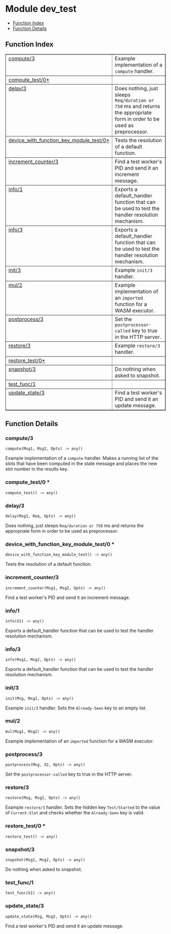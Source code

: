 

# Module dev_test #
* [Function Index](#index)
* [Function Details](#functions)

<a name="index"></a>

## Function Index ##


<table width="100%" border="1" cellspacing="0" cellpadding="2" summary="function index"><tr><td valign="top"><a href="#compute-3">compute/3</a></td><td>Example implementation of a <code>compute</code> handler.</td></tr><tr><td valign="top"><a href="#compute_test-0">compute_test/0*</a></td><td></td></tr><tr><td valign="top"><a href="#delay-3">delay/3</a></td><td>Does nothing, just sleeps <code>Req/duration or 750</code> ms and returns the
appropriate form in order to be used as preprocessor.</td></tr><tr><td valign="top"><a href="#device_with_function_key_module_test-0">device_with_function_key_module_test/0*</a></td><td>Tests the resolution of a default function.</td></tr><tr><td valign="top"><a href="#increment_counter-3">increment_counter/3</a></td><td>Find a test worker's PID and send it an increment message.</td></tr><tr><td valign="top"><a href="#info-1">info/1</a></td><td>Exports a default_handler function that can be used to test the
handler resolution mechanism.</td></tr><tr><td valign="top"><a href="#info-3">info/3</a></td><td>Exports a default_handler function that can be used to test the
handler resolution mechanism.</td></tr><tr><td valign="top"><a href="#init-3">init/3</a></td><td>Example <code>init/3</code> handler.</td></tr><tr><td valign="top"><a href="#mul-2">mul/2</a></td><td>Example implementation of an <code>imported</code> function for a WASM
executor.</td></tr><tr><td valign="top"><a href="#postprocess-3">postprocess/3</a></td><td>Set the <code>postprocessor-called</code> key to true in the HTTP server.</td></tr><tr><td valign="top"><a href="#restore-3">restore/3</a></td><td>Example <code>restore/3</code> handler.</td></tr><tr><td valign="top"><a href="#restore_test-0">restore_test/0*</a></td><td></td></tr><tr><td valign="top"><a href="#snapshot-3">snapshot/3</a></td><td>Do nothing when asked to snapshot.</td></tr><tr><td valign="top"><a href="#test_func-1">test_func/1</a></td><td></td></tr><tr><td valign="top"><a href="#update_state-3">update_state/3</a></td><td>Find a test worker's PID and send it an update message.</td></tr></table>


<a name="functions"></a>

## Function Details ##

<a name="compute-3"></a>

### compute/3 ###

`compute(Msg1, Msg2, Opts) -> any()`

Example implementation of a `compute` handler. Makes a running list of
the slots that have been computed in the state message and places the new
slot number in the results key.

<a name="compute_test-0"></a>

### compute_test/0 * ###

`compute_test() -> any()`

<a name="delay-3"></a>

### delay/3 ###

`delay(Msg1, Req, Opts) -> any()`

Does nothing, just sleeps `Req/duration or 750` ms and returns the
appropriate form in order to be used as preprocessor.

<a name="device_with_function_key_module_test-0"></a>

### device_with_function_key_module_test/0 * ###

`device_with_function_key_module_test() -> any()`

Tests the resolution of a default function.

<a name="increment_counter-3"></a>

### increment_counter/3 ###

`increment_counter(Msg1, Msg2, Opts) -> any()`

Find a test worker's PID and send it an increment message.

<a name="info-1"></a>

### info/1 ###

`info(X1) -> any()`

Exports a default_handler function that can be used to test the
handler resolution mechanism.

<a name="info-3"></a>

### info/3 ###

`info(Msg1, Msg2, Opts) -> any()`

Exports a default_handler function that can be used to test the
handler resolution mechanism.

<a name="init-3"></a>

### init/3 ###

`init(Msg, Msg2, Opts) -> any()`

Example `init/3` handler. Sets the `Already-Seen` key to an empty list.

<a name="mul-2"></a>

### mul/2 ###

`mul(Msg1, Msg2) -> any()`

Example implementation of an `imported` function for a WASM
executor.

<a name="postprocess-3"></a>

### postprocess/3 ###

`postprocess(Msg, X2, Opts) -> any()`

Set the `postprocessor-called` key to true in the HTTP server.

<a name="restore-3"></a>

### restore/3 ###

`restore(Msg, Msg2, Opts) -> any()`

Example `restore/3` handler. Sets the hidden key `Test/Started` to the
value of `Current-Slot` and checks whether the `Already-Seen` key is valid.

<a name="restore_test-0"></a>

### restore_test/0 * ###

`restore_test() -> any()`

<a name="snapshot-3"></a>

### snapshot/3 ###

`snapshot(Msg1, Msg2, Opts) -> any()`

Do nothing when asked to snapshot.

<a name="test_func-1"></a>

### test_func/1 ###

`test_func(X1) -> any()`

<a name="update_state-3"></a>

### update_state/3 ###

`update_state(Msg, Msg2, Opts) -> any()`

Find a test worker's PID and send it an update message.

